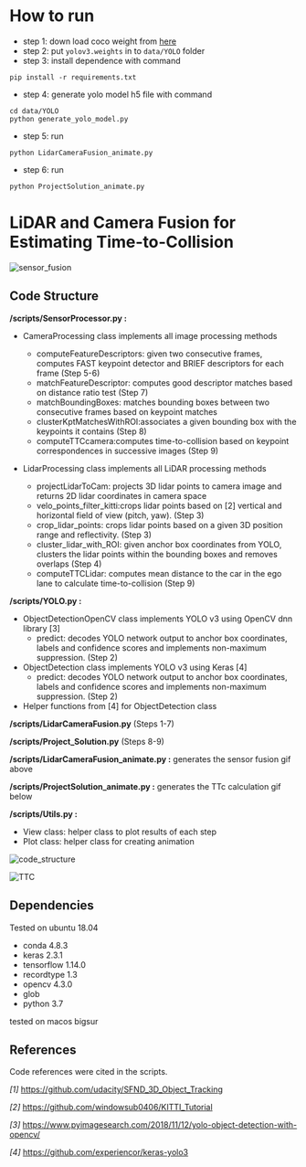 # How to run 

- step 1: down load  coco  weight from [here](https://github.com/sonnhfit/camera-lidar-fusion-yolo-detection-kitti/releases/download/1.0/yolov3.weights)
- step 2: put `yolov3.weights` in to `data/YOLO` folder
- step 3: install dependence with command

```
pip install -r requirements.txt
```
- step 4: generate yolo model h5 file with command
```
cd data/YOLO
python generate_yolo_model.py
```
- step 5: run 
```
python LidarCameraFusion_animate.py
```
- step 6: run 
```
python ProjectSolution_animate.py
```



# LiDAR and Camera Fusion for Estimating Time-to-Collision

![sensor_fusion](./figures/SensorFusion.gif) 


## Code Structure 

**/scripts/SensorProcessor.py :**

- CameraProcessing class implements all image processing methods
	- computeFeatureDescriptors: given two consecutive frames, computes FAST keypoint detector and BRIEF descriptors for each frame (Step 5-6)
	- matchFeatureDescriptor: computes good descriptor matches based on distance ratio test (Step 7)
	- matchBoundingBoxes: matches bounding boxes between two consecutive frames based on keypoint matches
	- clusterKptMatchesWithROI:associates a given bounding box with the keypoints it contains (Step 8)
	- computeTTCcamera:computes time-to-collision  based on keypoint correspondences in successive images (Step 9)
	
- LidarProcessing class implements all LiDAR processing methods
	- projectLidarToCam: projects 3D lidar points to camera image and returns 2D lidar coordinates in camera space 
	- velo_points_filter_kitti:crops lidar points based on [2] vertical and horizontal field of view  (pitch, yaw). (Step 3)
	- crop_lidar_points: crops lidar points based on a given 3D position range and reflectivity. (Step 3)
	- cluster_lidar_with_ROI: given anchor box coordinates from YOLO, clusters the lidar points within the bounding boxes and removes overlaps (Step 4)
	- computeTTCLidar: computes mean distance to the car in the ego lane to calculate time-to-collision (Step 9)

**/scripts/YOLO.py :**

- ObjectDetectionOpenCV class implements YOLO v3 using OpenCV dnn library [3]
	- predict: decodes YOLO network output to anchor box coordinates, labels and confidence scores and implements non-maximum suppression. (Step 2)
- ObjectDetection class implements YOLO v3 using Keras [4]
	- predict: decodes YOLO network output to anchor box coordinates, labels and confidence scores and implements non-maximum suppression. (Step 2)
- Helper functions from [4] for ObjectDetection class

**/scripts/LidarCameraFusion.py** (Steps 1-7)

**/scripts/Project_Solution.py** (Steps 8-9)

**/scripts/LidarCameraFusion_animate.py :** generates the sensor fusion gif  above

**/scripts/ProjectSolution_animate.py :** generates the TTc calculation gif below

**/scripts/Utils.py :**

- View class: helper class to plot results of each step
- Plot class: helper class for creating animation

![code_structure](./figures/CodeStructure.png)


![TTC](./figures/TTC_cl.gif)

## Dependencies

Tested on ubuntu 18.04 
* conda 4.8.3
* keras 2.3.1
* tensorflow 1.14.0
* recordtype 1.3
* opencv 4.3.0
* glob 
* python 3.7

tested on macos bigsur

## References

Code references were cited in the scripts.

_[1]_ https://github.com/udacity/SFND_3D_Object_Tracking

_[2]_ https://github.com/windowsub0406/KITTI_Tutorial

_[3]_ https://www.pyimagesearch.com/2018/11/12/yolo-object-detection-with-opencv/

_[4]_ https://github.com/experiencor/keras-yolo3
